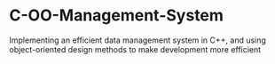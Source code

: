 # C-OO-Management-System
Implementing an efficient data management system in C++, and using object-oriented design methods to make development more efficient
